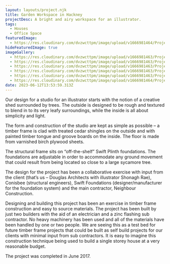 ```yaml
---
layout: layouts/project.njk
title: Garden Workspace in Hackney
projectDesc: A bright and airy workspace for an illustrator.
tags:
  - Houses
  - Office Space
featuredImage:
  - https://res.cloudinary.com/dvzwcttpm/image/upload/v1666981464/Projects/Garden%20Workspace%20in%20Hackney/garden-studio-in-stoke-newington-by-douglas-architects_xq4yab.jpg
hideFeaturedImage: true
imageGallery:
  - https://res.cloudinary.com/dvzwcttpm/image/upload/v1666981463/Projects/Garden%20Workspace%20in%20Hackney/architect-stoke-newington_gqhm72.jpg
  - https://res.cloudinary.com/dvzwcttpm/image/upload/v1666981463/Projects/Garden%20Workspace%20in%20Hackney/Douglas_Architects_Illustrators_Studio_Hackney_04jpg_lc7boa.jpg
  - https://res.cloudinary.com/dvzwcttpm/image/upload/v1666981463/Projects/Garden%20Workspace%20in%20Hackney/Douglas_Architects_Illustrators_Studio_Hackney_05_boxlcd.jpg
  - https://res.cloudinary.com/dvzwcttpm/image/upload/v1666981463/Projects/Garden%20Workspace%20in%20Hackney/Douglas_Architects_Illustrators_Studio_in_Hackney_07jpg_nmkbqj.jpg
  - https://res.cloudinary.com/dvzwcttpm/image/upload/v1666981463/Projects/Garden%20Workspace%20in%20Hackney/garden-studio-in-hackney-by-douglas-architects-01_qyzekn.jpg
  - https://res.cloudinary.com/dvzwcttpm/image/upload/v1666981464/Projects/Garden%20Workspace%20in%20Hackney/illustrators-shed-and-garden-office-studio-in-hackney_c7zwit.jpg
date: 2023-06-12T13:53:59.313Z
---
```

Our design for a studio for an illustrator starts with the notion of a creative shed surrounded by trees. The outside is designed to be rough and textured to blend in to its very leafy surroundings, while the inside is all about simplicity and light.

The form and construction of the studio are kept as simple as possible – a timber frame is clad with treated cedar shingles on the outside and with painted timber tongue and groove boards on the inside. The floor is made from varnished birch plywood sheets.

The structural frame sits on “off-the-shelf” Swift Plinth foundations. The foundations are adjustable in order to accommodate any ground movement that could result from being located so close to a large sycamore tree.

The design for the project has been a collaborative exercise with input from the client (that’s us – Douglas Architects with illustrator Shonagh Rae), Conisbee (structural engineers),  Swift Foundations (designer/manufacturer for the foundation system) and the main contractor, Neighbour Construction.

Designing and building this project has been an exercise in timber frame construction and easy to source materials. The project has been built by just two builders with the aid of an electrician and a zinc flashing sub contractor. No heavy machinery has been used and all of the materials have been handled by one or two people. We are seeing this as a test bed for future timber frame projects that could be built as self build projects for our clients with minimal input from sub contractors. It is easy to imagine this construction technique being used to build a single storey house at a very reasonable budget.

The project was completed in June 2017.